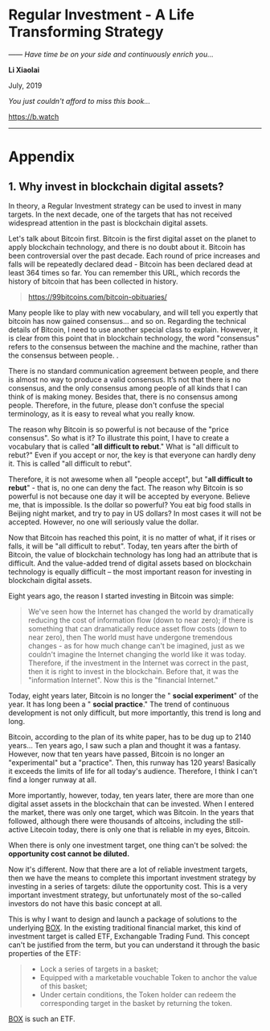 # Regular Investment - A Life Transforming Strategy

*—— Have time be on your side and continuously enrich you...*

**Li Xiaolai**

July, 2019

*You just couldn't afford to miss this book...*

https://b.watch

---

# Appendix

## 1. Why invest in blockchain digital assets?

In theory, a Regular Investment strategy can be used to invest in many targets. In the next decade, one of the targets that has not received widespread attention in the past is blockchain digital assets.

Let's talk about Bitcoin first. Bitcoin is the first digital asset on the planet to apply blockchain technology, and there is no doubt about it. Bitcoin has been controversial over the past decade. Each round of price increases and falls will be repeatedly declared dead - Bitcoin has been declared dead at least 364 times so far. You can remember this URL, which records the history of bitcoin that has been collected in history.

> https://99bitcoins.com/bitcoin-obituaries/

Many people like to play with new vocabulary, and will tell you expertly that bitcoin has now gained consensus... and so on. Regarding the technical details of Bitcoin, I need to use another special class to explain. However, it is clear from this point that in blockchain technology, the word "consensus" refers to the consensus between the machine and the machine, rather than the consensus between people. .

There is no standard communication agreement between people, and there is almost no way to produce a valid consensus. It’s not that there is no consensus, and the only consensus among people of all kinds that I can think of is making money. Besides that, there is no consensus among people. Therefore, in the future, please don't confuse the special terminology, as it is easy to reveal what you really know.

The reason why Bitcoin is so powerful is not because of the "price consensus". So what is it? To illustrate this point, I have to create a vocabulary that is called "**all difficult to rebut**." What is "all difficult to rebut?" Even if you accept or nor, the key is that everyone can hardly deny it. This is called "all difficult to rebut".

Therefore, it is not awesome when all "people accept", but "**all difficult to rebut**" - that is, no one can deny the fact. The reason why Bitcoin is so powerful is not because one day it will be accepted by everyone. Believe me, that is impossible. Is the dollar so powerful? You eat big food stalls in Beijing night market, and try to pay in US dollars? In most cases it will not be accepted. However, no one will seriously value the dollar.

Now that Bitcoin has reached this point, it is no matter of what, if it rises or falls, it will be "all difficult to rebut". Today, ten years after the birth of Bitcoin, the value of blockchain technology has long had an attribute that is difficult. And the value-added trend of digital assets based on blockchain technology is equally difficult – the most important reason for investing in blockchain digital assets.

Eight years ago, the reason I started investing in Bitcoin was simple:

> We've seen how the Internet has changed the world by dramatically reducing the cost of information flow (down to near zero); if there is something that can dramatically reduce asset flow costs (down to near zero), then The world must have undergone tremendous changes - as for how much change can't be imagined, just as we couldn't imagine the Internet changing the world like it was today. Therefore, if the investment in the Internet was correct in the past, then it is right to invest in the blockchain. Before that, it was the "information Internet". Now this is the "financial Internet."

Today, eight years later, Bitcoin is no longer the " **social experiment**" of the year. It has long been a " **social practice**." The trend of continuous development is not only difficult, but more importantly, this trend is long and long.

Bitcoin, according to the plan of its white paper, has to be dug up to 2140 years... Ten years ago, I saw such a plan and thought it was a fantasy. However, now that ten years have passed, Bitcoin is no longer an "experimental" but a "practice". Then, this runway has 120 years! Basically it exceeds the limits of life for all today's audience. Therefore, I think I can't find a longer runway at all.

More importantly, however, today, ten years later, there are more than one digital asset assets in the blockchain that can be invested. When I entered the market, there was only one target, which was Bitcoin. In the years that followed, although there were thousands of altcoins, including the still-active Litecoin today, there is only one that is reliable in my eyes, Bitcoin.

When there is only one investment target, one thing can't be solved: the **opportunity cost cannot be diluted.**

Now it's different. Now that there are a lot of reliable investment targets, then we have the means to complete this important investment strategy by investing in a series of targets: dilute the opportunity cost. This is a very important investment strategy, but unfortunately most of the so-called investors do not have this basic concept at all.

This is why I want to design and launch a package of solutions to the underlying [BOX](https://b.watch). In the existing traditional financial market, this kind of investment target is called ETF, Exchangable Trading Fund. This concept can't be justified from the term, but you can understand it through the basic properties of the ETF:

> - Lock a series of targets in a basket;
> - Equipped with a marketable vouchable Token to anchor the value of this basket;
> - Under certain conditions, the Token holder can redeem the corresponding target in the basket by returning the token.

[BOX](https://b.watch) is such an ETF.
